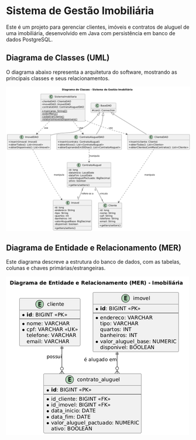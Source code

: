 # Sistema de Gestão Imobiliária

Este é um projeto para gerenciar clientes, imóveis e contratos de aluguel de uma imobiliária, desenvolvido em Java com persistência em banco de dados PostgreSQL.

## Diagrama de Classes (UML)

O diagrama abaixo representa a arquitetura do software, mostrando as principais classes e seus relacionamentos.

![Diagrama de Classes do Sistema de Imobiliária](./diagramas/diagrama_de_classes_sistema_imobiliaria.png)

## Diagrama de Entidade e Relacionamento (MER)

Este diagrama descreve a estrutura do banco de dados, com as tabelas, colunas e chaves primárias/estrangeiras.

![Diagrama de Entidade e Relacionamento do banco de dados](./diagramas/diagrama_de_mer_sistema_imobiliaria.png)
